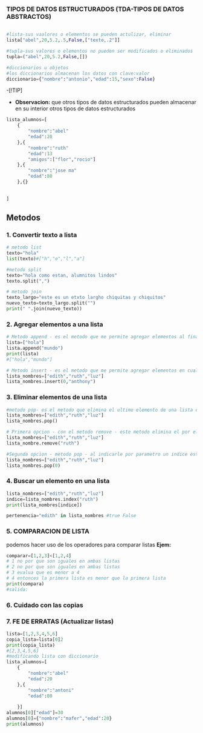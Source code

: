 ### TIPOS DE DATOS ESTRUCTURADOS (TDA-TIPOS DE DATOS ABSTRACTOS)
```python

#lista-sus vaalores o elementos se pueden actulizar, eliminar
lista["abel",20,5.2,.5,False,["texto,.2"]]

#tupla-sus valores o elementos no pueden ser modificados o eliminados
tupla=("abel",20,5.2,False,[])

#diccionarios u objetos
#los diccionarios almacenan los datos con clave:valor
diccionario={"nombre":"antonio","edad":15,"sexo":False}
```
-[!TIP]
- **Observacion:** que otros tipos de datos estructurados pueden almacenar en su interior otros tipos de datos estructurados 

```python
lista_alumnos=[
    {
        "nombre":"abel"
        "edad":20
    },{
        "nombre":"ruth"
        "edad":13
        "amigos":["flor","rocio"]
    },{
        "nombre":"jose ma"
        "edad":80
    },{}
        
            
]
```

## Metodos
### 1. Convertir texto a lista
```python
# metodo list
texto="hola"
list(texto)#["h","o","l","a"]

#metodo split
texto="hola como estan, alumnitos lindos"
texto.split(",")

# metodo join 
texto_largo="este es un etxto largho chiquitas y chiquitos"
nuevo_texto=texto_largo.split("")
print(" ".join(nuevo_texto))
```
### 2. Agregar elementos a una lista
```python
# Metodo append - es el metodo que me permite agregar elementos al final de una lista
lista=["hola"]
lista.append("mundo")
print(lista)
#["hola","mundo"]

# Metodo insert - es el metodo que me permite agregar elementos en cualquier ubicacion de mi lista 
lista_nombres=["edith","ruth","luz"]
lista_nombres.insert(0,"anthony")
```

### 3. Eliminar elementos de una lista
```python
#metodo pop- es el metodo que elimina el ultimo elemento de una lista es el contrario de de append.
lista_nombres=["edith","ruth","luz"]
lista_nombres.pop()

# Primera opcion - con el metodo remove - este metodo elimina el por el nombre el elemento que conincida dentro de mi lista.
lista_nombres=["edith","ruth","luz"]
lista_nombre.remove("ruth")

#Segunda opcion - metodo pop - al indicarle por parametro un indice este lo eliminara de la lista
lista_nombres=["edith","ruth","luz"]
lista_nombres.pop(0)
```

### 4. Buscar un elemento en una lista
```python
lista_nombres=["edith","ruth","luz"]
indice=lista_nombres.index("ruth")
print(lista_nombres[indice])

pertenencia="edith" in lista_nombres #true False
```
### 5. COMPARACION DE LISTA
podemos hacer uso de los operadores para comparar listas
**Ejem:**
```python
comparar=[1,2,3]<[1,2,4]
# 1 no por que son iguales en ambas listas
# 2 no por que son iguales en ambas listas 
# 3 evalua que es menor a 4 
# 4 entonces la primera lista es menor que la primera lista
print(compara)
#salida:
```

### 6. Cuidado con las copias 


### 7.  FE DE ERRATAS (Actualizar listas)
```python
lista=[1,2,3,4,5,6]
copia_lista=lista[0]2
print(copia_lista)
#[2,3,4,5,6]
#modificando lista con diccionario
lista_alumnos=[
    {
        "nombre":"abel"
        "edad":20
    },{
        "nombre":"antoni"
        "edad":80
  
    }]
alumnos[0]["edad"]=30
alumnos[0]={"nombre":"mafer","edad":20}
print(alumnos)
```